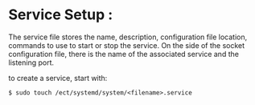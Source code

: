 # Service Setup :

The service file stores the name, description, configuration file location, commands to use to start or stop the service.
On the side of the socket configuration file, there is the name of the associated service and the listening port.

to create a service, start with:
```shell
$ sudo touch /ect/systemd/system/<filename>.service
```
